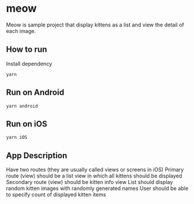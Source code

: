 # meow
Meow is sample project that display kittens as a list and view the detail of each image.

## How to run
Install dependency
```
yarn
```

## Run on Android
```
yarn android
```

## Run on iOS
``` 
yarn iOS
```

## App Description
Have two routes (they are usually called views or screens in iOS)
Primary route (view) should be a list view in which all kittens should be displayed
Secondary route (view) should be kitten info view
List should display random kitten images with randomly generated names
User should be able to specify count of displayed kitten items


